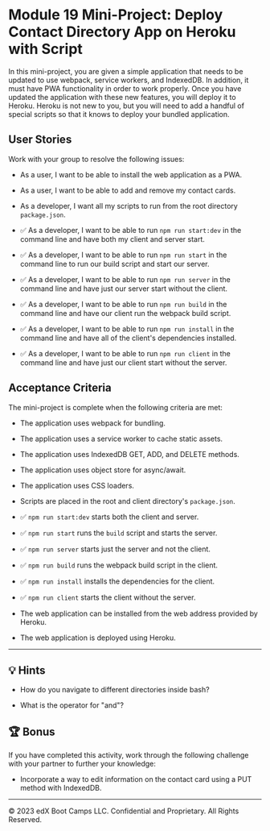 # Module 19 Mini-Project: Deploy Contact Directory App on Heroku with Script

In this mini-project, you are given a simple application that needs to be updated to use webpack, service workers, and IndexedDB. In addition, it must have PWA functionality in order to work properly. Once you have updated the application with these new features, you will deploy it to Heroku. Heroku is not new to you, but you will need to add a handful of special scripts so that it knows to deploy your bundled application.

## User Stories

Work with your group to resolve the following issues:

- As a user, I want to be able to install the web application as a PWA.

- As a user, I want to be able to add and remove my contact cards.

- As a developer, I want all my scripts to run from the root directory `package.json`.

- ✅ As a developer, I want to be able to run `npm run start:dev` in the command line and have both my client and server start.

- ✅ As a developer, I want to be able to run `npm run start` in the command line to run our build script and start our server.

- ✅ As a developer, I want to be able to run `npm run server` in the command line and have just our server start without the client.

- ✅ As a developer, I want to be able to run `npm run build` in the command line and have our client run the webpack build script.

- ✅ As a developer, I want to be able to run `npm run install` in the command line and have all of the client's dependencies installed.

- ✅ As a developer, I want to be able to run `npm run client` in the command line and have just our client start without the server.

## Acceptance Criteria

The mini-project is complete when the following criteria are met:

- The application uses webpack for bundling.

- The application uses a service worker to cache static assets.

- The application uses IndexedDB GET, ADD, and DELETE methods.

- The application uses object store for async/await.

- The application uses CSS loaders.

- Scripts are placed in the root and client directory's `package.json`.

- ✅ `npm run start:dev` starts both the client and server.

- ✅ `npm run start` runs the `build` script and starts the server.

- ✅ `npm run server` starts just the server and not the client.

- ✅ `npm run build` runs the webpack build script in the client.

- ✅ `npm run install` installs the dependencies for the client.

- ✅ `npm run client` starts the client without the server.

- The web application can be installed from the web address provided by Heroku.

- The web application is deployed using Heroku.

---

## 💡 Hints

- How do you navigate to different directories inside bash?

- What is the operator for "and"?

## 🏆 Bonus

If you have completed this activity, work through the following challenge with your partner to further your knowledge:

- Incorporate a way to edit information on the contact card using a PUT method with IndexedDB.

---

© 2023 edX Boot Camps LLC. Confidential and Proprietary. All Rights Reserved.
